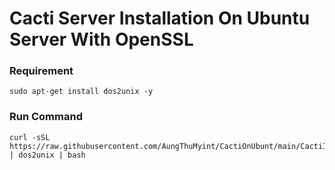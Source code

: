 # Cacti Server Installation On Ubuntu Server With OpenSSL
### Requirement
```shell
sudo apt-get install dos2unix -y
```
### Run Command
```shell
curl -sSL https://raw.githubusercontent.com/AungThuMyint/CactiOnUbunt/main/CactiInstallerOpenSSL.sh | dos2unix | bash
```
